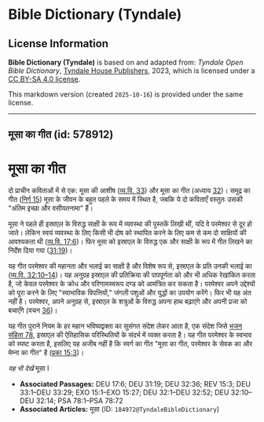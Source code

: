 # Bible Dictionary (Tyndale)

## License Information

**Bible Dictionary (Tyndale)** is based on and adapted from: _Tyndale Open Bible Dictionary_, [Tyndale House Publishers](https://tyndaleopenresources.com/), 2023, which is licensed under a [CC BY-SA 4.0 license](https://creativecommons.org/licenses/by-sa/4.0/legalcode.en).

This markdown version (created `2025-10-16`) is provided under the same license.



--------------------------------

## मूसा का गीत (id: 578912)

मूसा का गीत
===========

दो प्राचीन कविताओं में से एक: मूसा की आशीष ([व्य.वि. 33](https://ref.ly/Deut33:1-Deut33:29)) और मूसा का गीत (अध्याय [32](https://ref.ly/Deut32:1-Deut32:52))। समुद्र का गीत ([निर्ग 15](https://ref.ly/Exod15:1-Exod15:27)) मूसा के जीवन के बहुत पहले के समय में स्थित है, जबकि ये दो कविताएँ वस्तुतः उसकी "अंतिम इच्छा और वसीयतनामा" हैं।

मूसा ने पहले ही इस्राएल के विरुद्ध साक्षी के रूप में व्यवस्था की पुस्तकें लिखी थीं, यदि वे परमेश्वर से दूर हो जाते। लेकिन स्वयं व्यवस्था के लिए किसी भी दोष को स्थापित करने के लिए कम से कम दो साक्षियों की आवश्यकता थी ([व्य.वि. 17:6](https://ref.ly/Deut17:6))। फिर मूसा को इस्राएल के विरुद्ध एक और साक्षी के रूप में गीत लिखने का निर्देश दिया गया ([31:19](https://ref.ly/Deut31:19))।

यह गीत परमेश्वर की महानता और भलाई का साक्षी है और विशेष रूप से, इस्राएल के प्रति उनकी भलाई का ([व्य.वि. 32:10–14](https://ref.ly/Deut32:10-Deut32:14))। यह अनुग्रह इस्राएल की प्रतिक्रिया की पापपूर्णता को और भी अधिक रेखांकित करता है, जो केवल परमेश्वर के क्रोध और परिणामस्वरूप दण्ड को आमंत्रित कर सकता है। परमेश्वर अपने उद्देश्यों को पूरा करने के लिए "स्वाभाविक विपत्तियों," जंगली पशुओं और युद्धों का उपयोग करेंगे। फिर भी यह अंत नहीं है। परमेश्वर, अपने अनुग्रह से, इस्राएल के शत्रुओं के विरुद्ध अपना हाथ बढ़ाएंगे और अपनी प्रजा को बचाएँगे (वचन [36](https://ref.ly/Deut32:36))।

यह गीत पुराने नियम के हर महान भविष्यद्वक्ता का सुसंगत संदेश लेकर आता है, एक संदेश जिसे [भजन संहिता 78,](https://ref.ly/Ps78:1-Ps78:72) इस्राएल की ऐतिहासिक परिस्थितियों के संदर्भ में व्यक्त करता है। यह गीत परमेश्वर के स्वभाव को स्पष्ट करता है, इसलिए यह अजीब नहीं है कि स्वर्ग का गीत "मूसा का गीत, परमेश्वर के सेवक का और मेम्ना का गीत" है ([प्रका 15:3](https://ref.ly/Rev15:3))।

*यह भी देखें* मूसा I

* **Associated Passages:** DEU 17:6; DEU 31:19; DEU 32:36; REV 15:3; DEU 33:1–DEU 33:29; EXO 15:1–EXO 15:27; DEU 32:1–DEU 32:52; DEU 32:10–DEU 32:14; PSA 78:1–PSA 78:72
* **Associated Articles:** मूसा (ID: `184972@TyndaleBibleDictionary`)

